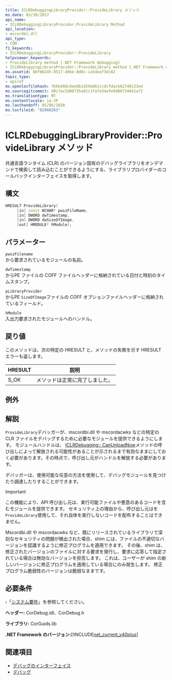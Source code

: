 ```yaml
---
title: ICLRDebuggingLibraryProvider::ProvideLibrary メソッド
ms.date: 03/30/2017
api_name:
- ICLRDebuggingLibraryProvider.ProvideLibrary Method
api_location:
- mscordbi.dll
api_type:
- COM
f1_keywords:
- ICLRDebuggingLibraryProvider::ProvideLibrary
helpviewer_keywords:
- ProvideLibrary method [.NET Framework debugging]
- ICLRDebuggingLibraryProvider::ProvideLibrary method [.NET Framework debugging]
ms.assetid: 86f06245-9517-49be-8d8c-ca5deaf34c02
topic_type:
- apiref
ms.openlocfilehash: 7bbb49dc6ee9b1d29dd61ccdcfdacb62740133ed
ms.sourcegitcommit: d9c7ac5d06735a01c1fafe34efe9486734841a72
ms.translationtype: MT
ms.contentlocale: ja-JP
ms.lasthandoff: 05/06/2020
ms.locfileid: "82860263"
---
```

# <a name="iclrdebugginglibraryproviderprovidelibrary-method"></a>ICLRDebuggingLibraryProvider::ProvideLibrary メソッド

共通言語ランタイム (CLR) のバージョン固有のデバッグライブラリをオンデマンドで検索して読み込むことができるようにする、ライブラリプロバイダーのコールバックインターフェイスを取得します。

## <a name="syntax"></a>構文

```cpp
HRESULT ProvideLibrary(
     [in] const WCHAR* pwszFileName,
     [in] DWORD dwTimestamp,
     [in] DWORD dwSizeOfImage,
     [out] HMODULE* hModule);
```

## <a name="parameters"></a>パラメーター

`pwszFilename` \
から要求されているモジュールの名前。

`dwTimestamp` \
からPE ファイルの COFF ファイルヘッダーに格納されている日付と時刻のタイムスタンプ。

`pLibraryProvider` \
からPE `SizeOfImage`ファイルの COFF オプションファイルヘッダーに格納されているフィールド。

`hModule` \
入出力要求されたモジュールへのハンドル。

## <a name="return-value"></a>戻り値

このメソッドは、次の特定の HRESULT と、メソッドの失敗を示す HRESULT エラーも返します。

|HRESULT|説明|
|-------------|-----------------|
|S_OK|メソッドは正常に完了しました。|

## <a name="exceptions"></a>例外

## <a name="remarks"></a>解説

`ProvideLibrary`デバッガーが、mscordbi.dll や mscordacwks などの特定の CLR ファイルをデバッグするために必要なモジュールを提供できるようにします。 モジュールハンドルは、 [ICLRDebugging:: CanUnloadNow](iclrdebugging-canunloadnow-method.md)メソッドの呼び出しによって解放される可能性があることが示されるまで有効なままにしておく必要があります。その時点で、呼び出し元がハンドルを解放する必要があります。

デバッガーは、使用可能な任意の方法を使用して、デバッグモジュールを見つけたり調達したりすることができます。

> [!IMPORTANT]
> この機能により、API 呼び出し元は、実行可能ファイルや悪意のあるコードを含むモジュールを提供できます。 セキュリティ上の理由から、呼び出し元はを`ProvideLibrary`使用して、それ自体を実行しないコードを配布することはできません。
>
> Mscordbi.dll や mscordacwks など、既にリリースされているライブラリで深刻なセキュリティの問題が検出された場合、shim には、ファイルの不適切なバージョンを認識するように修正プログラムを適用できます。 その後、shim は、修正されたバージョンのファイルに対する要求を発行し、要求に応答して指定されている場合は無効なバージョンを拒否します。 これは、ユーザーが shim の新しいバージョンに修正プログラムを適用している場合にのみ発生します。 修正プログラム脆弱性のバージョンは脆弱なままです。

## <a name="requirements"></a>必要条件

**:**「[システム要件](../../get-started/system-requirements.md)」を参照してください。

**ヘッダー:** CorDebug.idl、CorDebug.h

**ライブラリ:** CorGuids.lib

**.NET Framework のバージョン:**[!INCLUDE[net_current_v40plus](../../../../includes/net-current-v40plus-md.md)]

## <a name="see-also"></a>関連項目

- [デバッグのインターフェイス](debugging-interfaces.md)
- [デバッグ](index.md)
